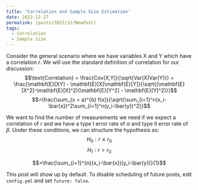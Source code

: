 ```yaml
---
title: 'Correlation and Sample Size Estimation'
date: 2022-12-27
permalink: /posts/2022/12/NewPost/
tags:
  - Correlation
  - Sample Size
---
```


Consider the general scenario where we have variables X and Y which have a correlation $r$. We will use the standard definition of correlation for our discussion:
$$\text{Correlation} = \frac{Cov(X,Y)}{\sqrt{Var(X)Var(Y)}} = \frac{\mathbf{E}[XY] - \mathbf{E}[X]\mathbf{E}[Y]}{\sqrt{(\mathbf{E}[X^2]-\mathbf{E}[X]^2)(\mathbf{E}[Y^2] - \mathbf{E}[Y]^2)}}$$
$$=\frac{\sum_{x = a}^{b} f(x)}{\sqrt{\sum_{i=1}^n(x_i-\bar{x})^2\sum_{i=1}^n(y_i-\bar{y})^2}}$$

We want to find the number of measurements we need if we expect a correlation of $r$ and we have a type I error rate of $\alpha$ and type II error rate of $\beta$. Under these conditions, we can structure the hypothesis as:
$$H_0: r \leq r_0 $$
$$H_1: r > r_0 $$

$$=\frac{\sum_{i=1}^{n}(x_i-\bar{x})(y_i-\bar{y})}{1}$$



This post will show up by default. To disable scheduling of future posts, edit `config.yml` and set `future: false`. 
